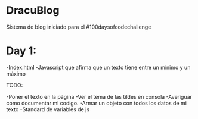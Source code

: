 # DracuBlog
Sistema de blog iniciado para el #100daysofcodechallenge
# Day 1:

-Index.html
-Javascript que afirma que un texto tiene entre un mínimo y un máximo

TODO:

-Poner el texto en la página
-Ver el tema de las tildes en consola
-Averiguar como documentar mi codigo.
-Armar un objeto con todos los datos de mi texto
-Standard de variables de js
